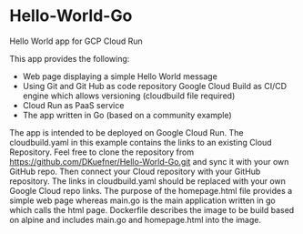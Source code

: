 # Hello-World-Go
Hello World app for GCP Cloud Run

This app provides the following:

- Web page displaying a simple Hello World message
- Using Git and Git Hub as code repository
Google Cloud Build as CI/CD engine which allows versioning (cloudbuild file required)
- Cloud Run as PaaS service
- The app written in Go (based on a community example)

The app is intended to be deployed on Google Cloud Run. The cloudbuild.yaml in this example contains the links to an existing Cloud Repository. Feel free to clone the repository from https://github.com/DKuefner/Hello-World-Go.git and sync it with your own GitHub repo. Then connect your Cloud repository with your GitHub repository. The links in cloudbuild.yaml should be replaced with your own Google Cloud repo links.
The purpose of the homepage.html file provides a simple web page whereas main.go is the main application written in go which calls the html page. Dockerfile describes the image to be build based on alpine and includes main.go and homepage.html into the image.
